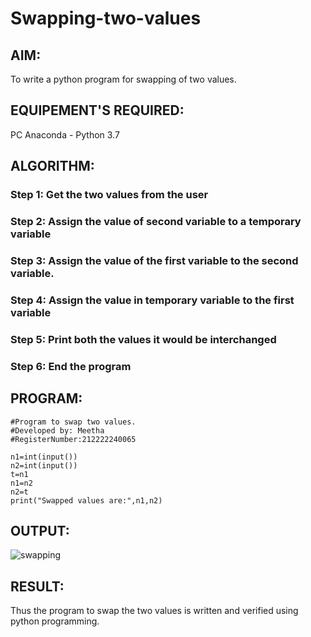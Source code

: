 # Swapping-two-values
## AIM:
To write a python program for swapping of two values.
## EQUIPEMENT'S REQUIRED: 
PC
Anaconda - Python 3.7
## ALGORITHM: 
### Step 1: Get the two values from the user
### Step 2: Assign the value of second variable to a temporary variable 
### Step 3: Assign the value of the first variable to the second variable.
### Step 4:  Assign the value in temporary variable to the first variable
### Step 5: Print both the values it would be interchanged
### Step 6: End the program
## PROGRAM:
```
#Program to swap two values.
#Developed by: Meetha
#RegisterNumber:212222240065

n1=int(input())
n2=int(input())
t=n1
n1=n2
n2=t
print("Swapped values are:",n1,n2)
```
## OUTPUT:
![swapping](https://user-images.githubusercontent.com/119401038/224907599-1b009a44-7973-49dc-ba3d-f8983a4bebb7.png)

## RESULT:
Thus the program to swap the two values is written and verified using python programming.



